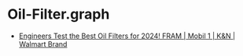 # Oil-Filter.graph
- [Engineers Test the Best Oil Filters for 2024! FRAM | Mobil 1 | K&amp;N | Walmart Brand](https://youtu.be/rqDjCzyYUOU)
